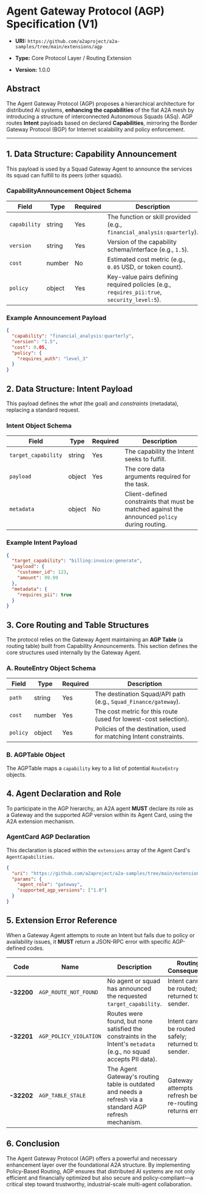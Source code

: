 # Agent Gateway Protocol (AGP) Specification (V1)

* **URI:** `https://github.com/a2aproject/a2a-samples/tree/main/extensions/agp`

* **Type:** Core Protocol Layer / Routing Extension

* **Version:** 1.0.0

## Abstract

The Agent Gateway Protocol (AGP) proposes a hierarchical architecture for distributed AI systems, **enhancing the capabilities** of the flat A2A mesh by introducing a structure of interconnected Autonomous Squads (ASq). AGP routes **Intent** payloads based on declared **Capabilities**, mirroring the Border Gateway Protocol (BGP) for Internet scalability and policy enforcement.

---

## 1. Data Structure: Capability Announcement

This payload is used by a Squad Gateway Agent to announce the services its squad can fulfill to its peers (other squads).

### CapabilityAnnouncement Object Schema

| Field | Type | Required | Description |
 | ----- | ----- | ----- | ----- |
| `capability` | string | Yes | The function or skill provided (e.g., `financial_analysis:quarterly`). |
| `version` | string | Yes | Version of the capability schema/interface (e.g., `1.5`). |
| `cost` | number | No | Estimated cost metric (e.g., `0.05` USD, or token count). |
| `policy` | object | Yes | Key-value pairs defining required policies (e.g., `requires_pii:true`, `security_level:5`). |

### Example Announcement Payload

```json
{
  "capability": "financial_analysis:quarterly",
  "version": "1.5",
  "cost": 0.05,
  "policy": {
    "requires_auth": "level_3"
  }
}
```

## 2. Data Structure: Intent Payload

This payload defines the *what* (the goal) and *constraints* (metadata), replacing a standard request.

### Intent Object Schema

| Field | Type | Required | Description |
 | ----- | ----- | ----- | ----- |
| `target_capability` | string | Yes | The capability the Intent seeks to fulfill. |
| `payload` | object | Yes | The core data arguments required for the task. |
| `metadata` | object | No | Client-defined constraints that must be matched against the announced `policy` during routing. |

### Example Intent Payload

```json
{
  "target_capability": "billing:invoice:generate",
  "payload": {
    "customer_id": 123,
    "amount": 99.99
  },
  "metadata": {
    "requires_pii": true
  }
}
```

## 3. Core Routing and Table Structures

The protocol relies on the Gateway Agent maintaining an **AGP Table** (a routing table) built from Capability Announcements. This section defines the core structures used internally by the Gateway Agent.

### A. RouteEntry Object Schema

| Field | Type | Required | Description |
 | ----- | ----- | ----- | ----- |
| `path` | string | Yes | The destination Squad/API path (e.g., `Squad_Finance/gateway`). |
| `cost` | number | Yes | The cost metric for this route (used for lowest-cost selection). | 
| `policy` | object | Yes | Policies of the destination, used for matching Intent constraints. |

### B. AGPTable Object

The AGPTable maps a `capability` key to a list of potential `RouteEntry` objects.

## 4. Agent Declaration and Role

To participate in the AGP hierarchy, an A2A agent **MUST** declare its role as a Gateway and the supported AGP version within its Agent Card, using the A2A extension mechanism.

### AgentCard AGP Declaration

This declaration is placed within the `extensions` array of the Agent Card's `AgentCapabilities`.

```json
{
  "uri": "https://github.com/a2aproject/a2a-samples/tree/main/extensions/agp",
  "params": {
    "agent_role": "gateway",
    "supported_agp_versions": ["1.0"]
  }
}
```

## 5. Extension Error Reference

When a Gateway Agent attempts to route an Intent but fails due to policy or availability issues, it **MUST** return a JSON-RPC error with specific AGP-defined codes.

| Code | Name | Description | Routing Consequence |
 | ----- | ----- | ----- | ----- |
| **-32200** | `AGP_ROUTE_NOT_FOUND` | No agent or squad has announced the requested `target_capability`. | Intent cannot be routed; returned to sender. |
| **-32201** | `AGP_POLICY_VIOLATION` | Routes were found, but none satisfied the constraints in the Intent's `metadata` (e.g., no squad accepts PII data). | Intent cannot be routed safely; returned to sender. |
| **-32202** | `AGP_TABLE_STALE` | The Agent Gateway's routing table is outdated and needs a refresh via a standard AGP refresh mechanism. | Gateway attempts refresh before re-routing, or returns error. |

## 6. Conclusion

The Agent Gateway Protocol (AGP) offers a powerful and necessary enhancement layer over the foundational A2A structure. By implementing Policy-Based Routing, AGP ensures that distributed AI systems are not only efficient and financially optimized but also secure and policy-compliant—a critical step toward trustworthy, industrial-scale multi-agent collaboration.
